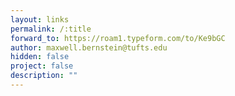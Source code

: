 ```yaml
---
layout: links
permalink: /:title
forward_to: https://roam1.typeform.com/to/Ke9bGC
author: maxwell.bernstein@tufts.edu
hidden: false
project: false
description: ""
---
```

